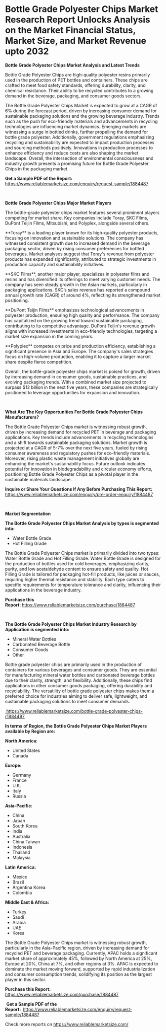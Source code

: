 <p><h1>Bottle Grade Polyester Chips Market Research Report Unlocks Analysis on the Market Financial Status, Market Size, and Market Revenue upto 2032</h1></p><p><strong>Bottle Grade Polyester Chips Market Analysis and Latest Trends</strong></p>
<p><p>Bottle Grade Polyester Chips are high-quality polyester resins primarily used in the production of PET bottles and containers. These chips are crafted to meet food safety standards, offering durability, clarity, and chemical resistance. Their ability to be recycled contributes to a growing demand in the beverage, packaging, and consumer goods sectors. </p><p>The Bottle Grade Polyester Chips Market is expected to grow at a CAGR of 6% during the forecast period, driven by increasing consumer demand for sustainable packaging solutions and the growing beverage industry. Trends such as the push for eco-friendly materials and advancements in recycling technologies are influencing market dynamics. Emerging markets are witnessing a surge in bottled drinks, further propelling the demand for bottle grade polyester. Additionally, government regulations emphasizing recycling and sustainability are expected to impact production processes and sourcing methods positively. Innovations in production processes to enhance efficiency and reduce costs are also shaping the market landscape. Overall, the intersection of environmental consciousness and industry growth presents a promising future for Bottle Grade Polyester Chips in the packaging market.</p></p>
<p><strong>Get a Sample PDF of the Report:&nbsp;</strong> <a href="https://www.reliablemarketsize.com/enquiry/request-sample/1884487?utm_campaign=1872&utm_medium=2&utm_source=Github&utm_content=ia&utm_term=04022025&utm_id=bottle-grade-polyester-chips">https://www.reliablemarketsize.com/enquiry/request-sample/1884487</a></p>
<p>&nbsp;</p>
<p><strong>Bottle Grade Polyester Chips Major Market Players</strong></p>
<p><p>The bottle-grade polyester chips market features several prominent players competing for market share. Key companies include Toray, SKC Films, DuPont Teijin Films, Mitsubishi, and Polyplex, alongside several others.</p><p>**Toray** is a leading player known for its high-quality polyester products, focusing on innovation and sustainable solutions. The company has witnessed consistent growth due to increased demand in the beverage packaging sector, driven by rising consumer preferences for bottled beverages. Market analyses suggest that Toray's revenue from polyester products has expanded significantly, attributed to strategic investments in production capacity and sustainability initiatives.</p><p>**SKC Films**, another major player, specializes in polyester films and resins and has diversified its offerings to meet varying customer needs. The company has seen steady growth in the Asian markets, particularly in packaging applications. SKC’s sales revenue has reported a compound annual growth rate (CAGR) of around 4%, reflecting its strengthened market positioning.</p><p>**DuPont Teijin Films** emphasizes technological advancements in polyester production, ensuring high quality and performance. The company has capitalized on the growing trend toward sustainable packaging, contributing to its competitive advantage. DuPont Teijin's revenue growth aligns with increased investments in eco-friendly technologies, targeting a market size expansion in the coming years.</p><p>**Polyplex** competes on price and production efficiency, establishing a significant presence in Asia and Europe. The company's sales strategies focus on high-volume production, enabling it to capture a larger market share despite fierce competition.</p><p>Overall, the bottle-grade polyester chips market is poised for growth, driven by increasing demand in consumer goods, sustainable practices, and evolving packaging trends. With a combined market size projected to surpass $12 billion in the next five years, these companies are strategically positioned to leverage opportunities for expansion and innovation.</p></p>
<p>&nbsp;</p>
<p><strong>What Are The Key Opportunities For Bottle Grade Polyester Chips Manufacturers?</strong></p>
<p><p>The Bottle Grade Polyester Chips market is witnessing robust growth, driven by increasing demand for recycled PET in beverage and packaging applications. Key trends include advancements in recycling technologies and a shift towards sustainable packaging solutions. Market growth is projected at a CAGR of 5-7% over the next five years, fueled by rising consumer awareness and regulatory pushes for eco-friendly materials. Moreover, rising plastic waste management initiatives globally are enhancing the market's sustainability focus. Future outlook indicates potential for innovation in biodegradability and circular economy efforts, positioning Bottle Grade Polyester Chips as a pivotal player in the sustainable materials landscape.</p></p>
<p><strong>Inquire or Share Your Questions If Any Before Purchasing This Report:</strong> <a href="https://www.reliablemarketsize.com/enquiry/pre-order-enquiry/1884487?utm_campaign=1872&utm_medium=2&utm_source=Github&utm_content=ia&utm_term=04022025&utm_id=bottle-grade-polyester-chips">https://www.reliablemarketsize.com/enquiry/pre-order-enquiry/1884487</a></p>
<p>&nbsp;</p>
<p><strong>Market Segmentation</strong></p>
<p><strong>The Bottle Grade Polyester Chips Market Analysis by types is segmented into:</strong></p>
<p><ul><li>Water Bottle Grade</li><li>Hot Filling Grade</li></ul></p>
<p><p>The Bottle Grade Polyester Chips market is primarily divided into two types: Water Bottle Grade and Hot Filling Grade. Water Bottle Grade is designed for the production of bottles used for cold beverages, emphasizing clarity, purity, and low acetaldehyde content to ensure safety and quality. Hot Filling Grade is tailored for packaging hot-fill products, like juices or sauces, requiring higher thermal resistance and stability. Each type caters to specific requirements for temperature tolerance and clarity, influencing their applications in the beverage industry.</p></p>
<p><strong>Purchase this Report:&nbsp;</strong><a href="https://www.reliablemarketsize.com/purchase/1884487?utm_campaign=1872&utm_medium=2&utm_source=Github&utm_content=ia&utm_term=04022025&utm_id=bottle-grade-polyester-chips">https://www.reliablemarketsize.com/purchase/1884487</a></p>
<p>&nbsp;</p>
<p><strong>The Bottle Grade Polyester Chips Market Industry Research by Application is segmented into:</strong></p>
<p><ul><li>Mineral Water Bottles</li><li>Carbonated Beverage Bottle</li><li>Consumer Goods</li><li>Other</li></ul></p>
<p><p>Bottle grade polyester chips are primarily used in the production of containers for various beverages and consumer goods. They are essential for manufacturing mineral water bottles and carbonated beverage bottles due to their clarity, strength, and flexibility. Additionally, these chips find applications in other consumer goods packaging, offering durability and recyclability. The versatility of bottle grade polyester chips makes them a preferred choice for industries aiming to deliver safe, lightweight, and sustainable packaging solutions to meet consumer demands.</p></p>
<p><a href="https://www.reliablemarketsize.com/bottle-grade-polyester-chips-r1884487?utm_campaign=1872&utm_medium=2&utm_source=Github&utm_content=ia&utm_term=04022025&utm_id=bottle-grade-polyester-chips">&nbsp;https://www.reliablemarketsize.com/bottle-grade-polyester-chips-r1884487</a></p>
<p><strong>In terms of Region, the Bottle Grade Polyester Chips Market Players available by Region are:</strong></p>
<p>
    <p> <strong> North America: </strong>
        <ul>
            <li>United States</li>
            <li>Canada</li>
        </ul>
        </p> 
    <p> <strong> Europe: </strong>
        <ul>
            <li>Germany</li>
            <li>France</li>
            <li>U.K.</li>
            <li>Italy</li>
            <li>Russia</li>
        </ul>
        </p> 
    <p> <strong> Asia-Pacific: </strong>
        <ul>
            <li>China</li>
            <li>Japan</li>
            <li>South Korea</li>
            <li>India</li>
            <li>Australia</li>
            <li>China Taiwan</li>
            <li>Indonesia</li>
            <li>Thailand</li>
            <li>Malaysia</li>
        </ul>
        </p> 
    <p> <strong> Latin America: </strong>
        <ul>
            <li>Mexico</li>
            <li>Brazil</li>
            <li>Argentina Korea</li>
            <li>Colombia</li>
        </ul>
        </p> 
    <p> <strong> Middle East & Africa: </strong>
        <ul>
            <li>Turkey</li>
            <li>Saudi</li>
            <li>Arabia</li>
            <li>UAE</li>
            <li>Korea</li>
        </ul>
    </p>
    </p>
<p><p>The Bottle Grade Polyester Chips market is witnessing robust growth, particularly in the Asia-Pacific region, driven by increasing demand for recycled PET and beverage packaging. Currently, APAC holds a significant market share of approximately 45%, followed by North America at 25%, Europe at 20%, China at 7%, and other regions at 3%. APAC is expected to dominate the market moving forward, supported by rapid industrialization and consumer consumption trends, solidifying its position as the largest player in this sector.</p></p>
<p><strong>Purchase this Report: </strong><a href="https://www.reliablemarketsize.com/purchase/1884487?utm_campaign=1872&utm_medium=2&utm_source=Github&utm_content=ia&utm_term=04022025&utm_id=bottle-grade-polyester-chips">https://www.reliablemarketsize.com/purchase/1884487</a></p>
<p>&nbsp;<strong>Get a Sample PDF of the Report:&nbsp;&nbsp;</strong><a href="https://www.reliablemarketsize.com/enquiry/request-sample/1884487?utm_campaign=1872&utm_medium=2&utm_source=Github&utm_content=ia&utm_term=04022025&utm_id=bottle-grade-polyester-chips">https://www.reliablemarketsize.com/enquiry/request-sample/1884487</a></p>
<p><strong></strong></p>
<p>Check more reports on <a href="https://www.reliablemarketsize.com/?utm_campaign=1872&utm_medium=2&utm_source=Github&utm_content=ia&utm_term=04022025&utm_id=bottle-grade-polyester-chips">https://www.reliablemarketsize.com/</a></p>